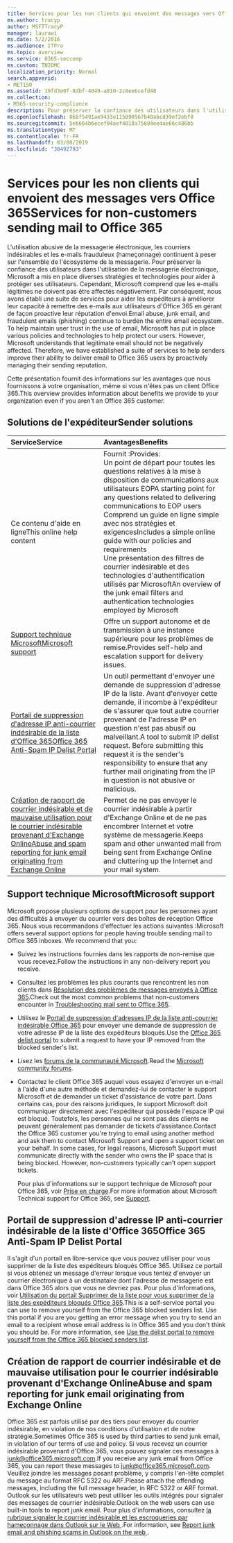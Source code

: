 ```yaml
---
title: Services pour les non clients qui envoient des messages vers Office 365
ms.author: tracyp
author: MSFTTracyP
manager: laurawi
ms.date: 5/2/2016
ms.audience: ITPro
ms.topic: overview
ms.service: O365-seccomp
ms.custom: TN2DMC
localization_priority: Normal
search.appverid:
- MET150
ms.assetid: 19fd3e0f-8dbf-4049-a810-2c8ee6cefd48
ms.collection:
- M365-security-compliance
description: Pour préserver la confiance des utilisateurs dans l'utilisation de la messagerie électronique, Microsoft a mis en place diverses stratégies et technologies pour aider à protéger ses utilisateurs.
ms.openlocfilehash: 868f5491ae9433e115090567b40abcd39ef2ebf8
ms.sourcegitcommit: 5eb664b6ecef94aef4018a75684ee4ae66c486bb
ms.translationtype: MT
ms.contentlocale: fr-FR
ms.lasthandoff: 03/08/2019
ms.locfileid: "30492793"
---
```

# <a name="services-for-non-customers-sending-mail-to-office-365"></a><span data-ttu-id="1b653-103">Services pour les non clients qui envoient des messages vers Office 365</span><span class="sxs-lookup"><span data-stu-id="1b653-103">Services for non-customers sending mail to Office 365</span></span>
  
<span data-ttu-id="1b653-p101">L'utilisation abusive de la messagerie électronique, les courriers indésirables et les e-mails frauduleux (hameçonnage) continuent à peser sur l'ensemble de l'écosystème de la messagerie. Pour préserver la confiance des utilisateurs dans l'utilisation de la messagerie électronique, Microsoft a mis en place diverses stratégies et technologies pour aider à protéger ses utilisateurs. Cependant, Microsoft comprend que les e-mails légitimes ne doivent pas être affectés négativement. Par conséquent, nous avons établi une suite de services pour aider les expéditeurs à améliorer leur capacité à remettre des e-mails aux utilisateurs d'Office 365 en gérant de façon proactive leur réputation d'envoi.</span><span class="sxs-lookup"><span data-stu-id="1b653-p101">Email abuse, junk email, and fraudulent emails (phishing) continue to burden the entire email ecosystem. To help maintain user trust in the use of email, Microsoft has put in place various policies and technologies to help protect our users. However, Microsoft understands that legitimate email should not be negatively affected. Therefore, we have established a suite of services to help senders improve their ability to deliver email to Office 365 users by proactively managing their sending reputation.</span></span>
  
<span data-ttu-id="1b653-108">Cette présentation fournit des informations sur les avantages que nous fournissons à votre organisation, même si vous n'êtes pas un client Office 365.</span><span class="sxs-lookup"><span data-stu-id="1b653-108">This overview provides information about benefits we provide to your organization even if you aren't an Office 365 customer.</span></span>
  
## <a name="sender-solutions"></a><span data-ttu-id="1b653-109">Solutions de l'expéditeur</span><span class="sxs-lookup"><span data-stu-id="1b653-109">Sender solutions</span></span>
<span data-ttu-id="1b653-110"><a name="sectionSection0"> </a></span><span class="sxs-lookup"><span data-stu-id="1b653-110"></span></span>

|<span data-ttu-id="1b653-111">**Service**</span><span class="sxs-lookup"><span data-stu-id="1b653-111">**Service**</span></span>|<span data-ttu-id="1b653-112">**Avantages**</span><span class="sxs-lookup"><span data-stu-id="1b653-112">**Benefits**</span></span>|
|:-----|:-----|
|<span data-ttu-id="1b653-113">Ce contenu d'aide en ligne</span><span class="sxs-lookup"><span data-stu-id="1b653-113">This online help content</span></span>  <br/> | <span data-ttu-id="1b653-114">Fournit :</span><span class="sxs-lookup"><span data-stu-id="1b653-114">Provides:</span></span>  <br/>  <span data-ttu-id="1b653-115">Un point de départ pour toutes les questions relatives à la mise à disposition de communications aux utilisateurs EOP</span><span class="sxs-lookup"><span data-stu-id="1b653-115">A starting point for any questions related to delivering communications to EOP users</span></span>  <br/>  <span data-ttu-id="1b653-116">Comprend un guide en ligne simple avec nos stratégies et exigences</span><span class="sxs-lookup"><span data-stu-id="1b653-116">Includes a simple online guide with our policies and requirements</span></span>  <br/>  <span data-ttu-id="1b653-117">Une présentation des filtres de courrier indésirable et des technologies d'authentification utilisés par Microsoft</span><span class="sxs-lookup"><span data-stu-id="1b653-117">An overview of the junk email filters and authentication technologies employed by Microsoft</span></span>  <br/> |
|[<span data-ttu-id="1b653-118">Support technique Microsoft</span><span class="sxs-lookup"><span data-stu-id="1b653-118">Microsoft support</span></span>](services-for-non-customers.md#AboutSupport) <br/> |<span data-ttu-id="1b653-119">Offre un support autonome et de transmission à une instance supérieure pour les problèmes de remise.</span><span class="sxs-lookup"><span data-stu-id="1b653-119">Provides self-help and escalation support for delivery issues.</span></span>  <br/> |
|[<span data-ttu-id="1b653-120">Portail de suppression d'adresse IP anti-courrier indésirable de la liste d'Office 365</span><span class="sxs-lookup"><span data-stu-id="1b653-120">Office 365 Anti-Spam IP Delist Portal</span></span>](services-for-non-customers.md#DelistPortal) <br/> |<span data-ttu-id="1b653-p102">Un outil permettant d'envoyer une demande de suppression d'adresse IP de la liste. Avant d'envoyer cette demande, il incombe à l'expéditeur de s'assurer que tout autre courrier provenant de l'adresse IP en question n'est pas abusif ou malveillant.</span><span class="sxs-lookup"><span data-stu-id="1b653-p102">A tool to submit IP delist request. Before submitting this request it is the sender's responsibility to ensure that any further mail originating from the IP in question is not abusive or malicious.</span></span>  <br/> |
|[<span data-ttu-id="1b653-123">Création de rapport de courrier indésirable et de mauvaise utilisation pour le courrier indésirable provenant d'Exchange Online</span><span class="sxs-lookup"><span data-stu-id="1b653-123">Abuse and spam reporting for junk email originating from Exchange Online</span></span>](services-for-non-customers.md#ReportOurJunk) <br/> |<span data-ttu-id="1b653-124">Permet de ne pas envoyer le courrier indésirable à partir d'Exchange Online et de ne pas encombrer Internet et votre système de messagerie.</span><span class="sxs-lookup"><span data-stu-id="1b653-124">Keeps spam and other unwanted mail from being sent from Exchange Online and cluttering up the Internet and your mail system.</span></span>  <br/> |
   
## <a name="microsoft-support"></a><span data-ttu-id="1b653-125">Support technique Microsoft</span><span class="sxs-lookup"><span data-stu-id="1b653-125">Microsoft support</span></span>
<span data-ttu-id="1b653-126"><a name="AboutSupport"> </a></span><span class="sxs-lookup"><span data-stu-id="1b653-126"></span></span>

<span data-ttu-id="1b653-p103">Microsoft propose plusieurs options de support pour les personnes ayant des difficultés à envoyer du courrier vers des boîtes de réception Office 365. Nous vous recommandons d'effectuer les actions suivantes :</span><span class="sxs-lookup"><span data-stu-id="1b653-p103">Microsoft offers several support options for people having trouble sending mail to Office 365 inboxes. We recommend that you:</span></span>
  
- <span data-ttu-id="1b653-129">Suivez les instructions fournies dans les rapports de non-remise que vous recevez.</span><span class="sxs-lookup"><span data-stu-id="1b653-129">Follow the instructions in any non-delivery report you receive.</span></span>
    
- <span data-ttu-id="1b653-130">Consultez les problèmes les plus courants que rencontrent les non clients dans [Résolution des problèmes de messages envoyés à Office 365](troubleshooting-mail-sent-to-office-365.md).</span><span class="sxs-lookup"><span data-stu-id="1b653-130">Check out the most common problems that non-customers encounter in [Troubleshooting mail sent to Office 365](troubleshooting-mail-sent-to-office-365.md).</span></span>
    
- <span data-ttu-id="1b653-131">Utilisez le [Portail de suppression d'adresses IP de la liste anti-courrier indésirable Office 365](https://sender.office.com) pour envoyer une demande de suppression de votre adresse IP de la liste des expéditeurs bloqués.</span><span class="sxs-lookup"><span data-stu-id="1b653-131">Use the [Office 365 delist portal](https://sender.office.com) to submit a request to have your IP removed from the blocked sender's list.</span></span> 
    
- <span data-ttu-id="1b653-132">Lisez les [forums de la communauté Microsoft](https://community.office365.com/en-us/f/).</span><span class="sxs-lookup"><span data-stu-id="1b653-132">Read the [Microsoft community forums](https://community.office365.com/en-us/f/).</span></span>
    
- <span data-ttu-id="1b653-p104">Contactez le client Office 365 auquel vous essayez d'envoyer un e-mail à l'aide d'une autre méthode et demandez-lui de contacter le support Microsoft et de demander un ticket d'assistance de votre part. Dans certains cas, pour des raisons juridiques, le support Microsoft doit communiquer directement avec l'expéditeur qui possède l'espace IP qui est bloqué. Toutefois, les personnes qui ne sont pas des clients ne peuvent généralement pas demander de tickets d'assistance.</span><span class="sxs-lookup"><span data-stu-id="1b653-p104">Contact the Office 365 customer you're trying to email using another method and ask them to contact Microsoft Support and open a support ticket on your behalf. In some cases, for legal reasons, Microsoft Support must communicate directly with the sender who owns the IP space that is being blocked. However, non-customers typically can't open support tickets.</span></span>
    
     <span data-ttu-id="1b653-136">Pour plus d'informations sur le support technique de Microsoft pour Office 365, voir [Prise en charge](https://technet.microsoft.com/library/office-365-support.aspx).</span><span class="sxs-lookup"><span data-stu-id="1b653-136">For more information about Microsoft Technical support for Office 365, see [Support](https://technet.microsoft.com/library/office-365-support.aspx).</span></span>
    
## <a name="office-365-anti-spam-ip-delist-portal"></a><span data-ttu-id="1b653-137">Portail de suppression d'adresse IP anti-courrier indésirable de la liste d'Office 365</span><span class="sxs-lookup"><span data-stu-id="1b653-137">Office 365 Anti-Spam IP Delist Portal</span></span>
<span data-ttu-id="1b653-138"><a name="DelistPortal"> </a></span><span class="sxs-lookup"><span data-stu-id="1b653-138"></span></span>

<span data-ttu-id="1b653-p105">Il s'agit d'un portail en libre-service que vous pouvez utiliser pour vous supprimer de la liste des expéditeurs bloqués Office 365. Utilisez ce portail si vous obtenez un message d'erreur lorsque vous tentez d'envoyer un courrier électronique à un destinataire dont l'adresse de messagerie est dans Office 365 alors que vous ne devriez pas. Pour plus d'informations, voir [Utilisation du portail Supprimer de la liste pour vous supprimer de la liste des expéditeurs bloqués Office 365](use-the-delist-portal-to-remove-yourself-from-the-office-365-blocked-senders-lis.md).</span><span class="sxs-lookup"><span data-stu-id="1b653-p105">This is a self-service portal you can use to remove yourself from the Office 365 blocked senders list. Use this portal if you are you getting an error message when you try to send an email to a recipient whose email address is in Office 365 and you don't think you should be. For more information, see [Use the delist portal to remove yourself from the Office 365 blocked senders list](use-the-delist-portal-to-remove-yourself-from-the-office-365-blocked-senders-lis.md).</span></span>
  
## <a name="abuse-and-spam-reporting-for-junk-email-originating-from-exchange-online"></a><span data-ttu-id="1b653-142">Création de rapport de courrier indésirable et de mauvaise utilisation pour le courrier indésirable provenant d'Exchange Online</span><span class="sxs-lookup"><span data-stu-id="1b653-142">Abuse and spam reporting for junk email originating from Exchange Online</span></span>
<span data-ttu-id="1b653-143"><a name="ReportOurJunk"> </a></span><span class="sxs-lookup"><span data-stu-id="1b653-143"></span></span>

<span data-ttu-id="1b653-144">Office 365 est parfois utilisé par des tiers pour envoyer du courrier indésirable, en violation de nos conditions d'utilisation et de notre stratégie.</span><span class="sxs-lookup"><span data-stu-id="1b653-144">Sometimes Office 365 is used by third parties to send junk email, in violation of our terms of use and policy.</span></span> <span data-ttu-id="1b653-145">Si vous recevez un courrier indésirable provenant d'Office 365, vous pouvez signaler ces messages à [junk@office365.microsoft.com](mailto:junk@office365.microsoft.com).</span><span class="sxs-lookup"><span data-stu-id="1b653-145">If you receive any junk email from Office 365, you can report these messages to [junk@office365.microsoft.com](mailto:junk@office365.microsoft.com).</span></span> <span data-ttu-id="1b653-146">Veuillez joindre les messages posant problème, y compris l'en-tête complet du message au format RFC 5322 ou ARF.</span><span class="sxs-lookup"><span data-stu-id="1b653-146">Please attach the offending messages, including the full message header, in RFC 5322 or ARF format.</span></span> <span data-ttu-id="1b653-147">Outlook sur les utilisateurs web peut utiliser les outils intégrés pour signaler des messages de courrier indésirable.</span><span class="sxs-lookup"><span data-stu-id="1b653-147">Outlook on the web users can use built-in tools to report junk email.</span></span> <span data-ttu-id="1b653-148">Pour plus d'informations, consultez [la rubrique signaler le courrier indésirable et les escroqueries par hameçonnage dans Outlook sur le Web ](report-junk-email-and-phishing-scams-in-outlook-on-the-web-eop.md).</span><span class="sxs-lookup"><span data-stu-id="1b653-148">For information, see [Report junk email and phishing scams in Outlook on the web ](report-junk-email-and-phishing-scams-in-outlook-on-the-web-eop.md).</span></span>
  

